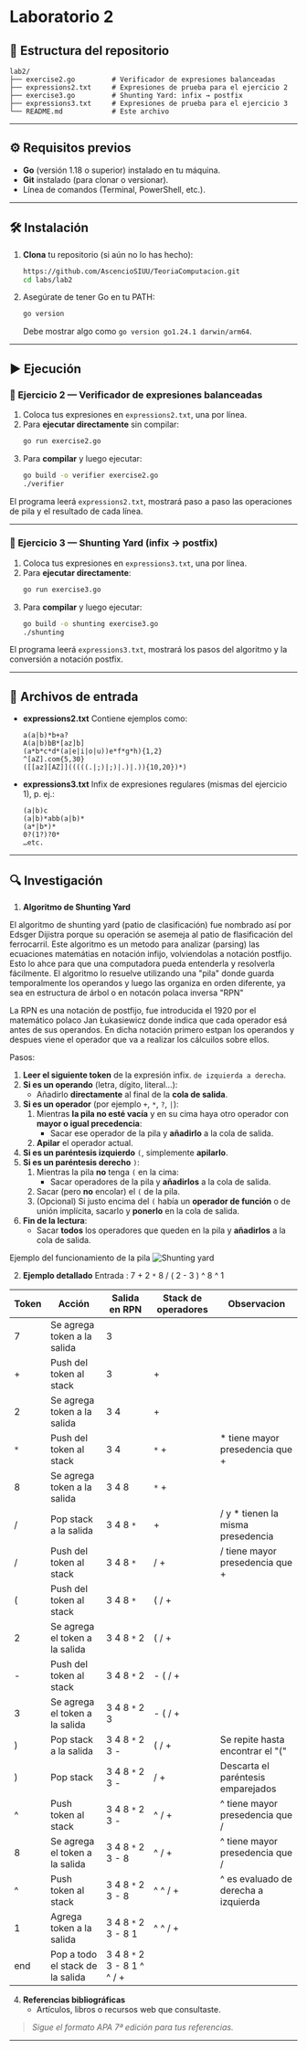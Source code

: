 # Laboratorio 2

## 📁 Estructura del repositorio

```
lab2/
├── exercise2.go         # Verificador de expresiones balanceadas
├── expressions2.txt     # Expresiones de prueba para el ejercicio 2
├── exercise3.go         # Shunting Yard: infix → postfix
├── expressions3.txt     # Expresiones de prueba para el ejercicio 3
└── README.md            # Este archivo
```

---

## ⚙️ Requisitos previos

- **Go** (versión 1.18 o superior) instalado en tu máquina.
- **Git** instalado (para clonar o versionar).
- Línea de comandos (Terminal, PowerShell, etc.).

---

## 🛠️ Instalación

1. **Clona** tu repositorio (si aún no lo has hecho):
   ```bash
   https://github.com/AscencioSIUU/TeoriaComputacion.git
   cd labs/lab2
   ```
2. Asegúrate de tener Go en tu PATH:
   ```bash
   go version
   ```
   Debe mostrar algo como `go version go1.24.1 darwin/arm64`.

---

## ▶️ Ejecución

### 🔹 Ejercicio 2 — Verificador de expresiones balanceadas

1. Coloca tus expresiones en `expressions2.txt`, una por línea.
2. Para **ejecutar directamente** sin compilar:
   ```bash
   go run exercise2.go
   ```
3. Para **compilar** y luego ejecutar:
   ```bash
   go build -o verifier exercise2.go
   ./verifier
   ```

El programa leerá `expressions2.txt`, mostrará paso a paso las operaciones de pila y el resultado de cada línea.

---

### 🔹 Ejercicio 3 — Shunting Yard (infix → postfix)

1. Coloca tus expresiones en `expressions3.txt`, una por línea.
2. Para **ejecutar directamente**:
   ```bash
   go run exercise3.go
   ```
3. Para **compilar** y luego ejecutar:
   ```bash
   go build -o shunting exercise3.go
   ./shunting
   ```

El programa leerá `expressions3.txt`, mostrará los pasos del algoritmo y la conversión a notación postfix.

---

## 📄 Archivos de entrada

- **expressions2.txt**
  Contiene ejemplos como:
  ```
  a(a|b)*b+a?
  A(a|b)bB*[az]b]
  (a*b*c*d*(a|e|i|o|u))e*f*g*h){1,2}
  ^[aZ].com{5,30}
  ([[az][AZ]](((((.|;)|;)|.)|.)){10,20})*)
  ```
- **expressions3.txt**
  Infix de expresiones regulares (mismas del ejercicio 1), p. ej.:
  ```
  (a|b)c
  (a|b)*abb(a|b)*
  (a*|b*)*
  0?(1?)?0*
  …etc.
  ```

---

## 🔍 Investigación

1. **Algoritmo de Shunting Yard**

El algoritmo de shunting yard (patio de clasificación) fue nombrado así por Edsger Dijistra porque su operación se asemeja al patio de flasificación del ferrocarril. Este algoritmo es un metodo para analizar (parsing) las ecuaciones matemátias en notación infijo, volviendolas a notación postfijo. Esto lo ahce para que una computadora pueda entenderla y resolverla fácilmente.
El algoritmo lo resuelve utilizando una "pila" donde guarda temporalmente los operandos y luego las organiza en orden diferente, ya sea en estructura de árbol o en notacón polaca inversa "RPN"

La RPN es una notación de postfijo, fue introducida el 1920 por el matemático polaco Jan Łukasiewicz donde indica que cada operador esá antes de sus operandos. En dicha notación primero estpan los operandos y despues viene el operador que va a realizar los cálcuilos sobre ellos.

Pasos:

1. **Leer el siguiente token** de la expresión infix. `de izquierda a derecha`.
2. **Si es un operando** (letra, dígito, literal…):
   - Añadirlo **directamente** al final de la **cola de salida**.
3. **Si es un operador** (por ejemplo `+`, `*`, `?`, `|`):
   1. Mientras **la pila no esté vacía** y en su cima haya otro operador con **mayor o igual precedencia**:
      - Sacar ese operador de la pila y **añadirlo** a la cola de salida.
   2. **Apilar** el operador actual.
4. **Si es un paréntesis izquierdo** `(`, simplemente **apilarlo**.
5. **Si es un paréntesis derecho** `)`:
   1. Mientras la pila **no** tenga `(` en la cima:
      - Sacar operadores de la pila y **añadirlos** a la cola de salida.
   2. Sacar (pero **no** encolar) el `(` de la pila.
   3. (Opcional) Si justo encima del `(` había un **operador de función** o de unión implícita, sacarlo y **ponerlo** en la cola de salida.
6. **Fin de la lectura**:
   - Sacar **todos** los operadores que queden en la pila y **añadirlos** a la cola de salida.

Ejemplo del funcionamiento de la pila
![Shunting yard](./Shunting_yard.png)

2. **Ejemplo detallado**
   Entrada : 7 + 2 `*` 8 / ( 2 - 3 ) ^ 8 ^ 1

| Token | Acción                           | Salida en RPN               | Stack de operadores | Observacion                          |
| ----- | -------------------------------- | --------------------------- | ------------------- | ------------------------------------ |
| 7     | Se agrega token a la salida      | 3                           |                     |                                      |
| +     | Push del token al stack          | 3                           | +                   |                                      |
| 2     | Se agrega token a la salida      | 3 4                         | +                   |                                      |
| `*`   | Push del token al stack          | 3 4                         | `*` +               | \* tiene mayor presedencia que +     |
| 8     | Se agrega token a la salida      | 3 4 8                       | `*` +               |                                      |
| /     | Pop stack a la salida            | 3 4 8 `*`                   | +                   | / y \* tienen la misma presedencia   |
| /     | Push del token al stack          | 3 4 8 `*`                   | / +                 | / tiene mayor presedencia que +      |
| (     | Push del token al stack          | 3 4 8 `*`                   | ( / +               |                                      |
| 2     | Se agrega el token a la salida   | 3 4 8 `*` 2                 | ( / +               |                                      |
| -     | Push del token al stack          | 3 4 8 `*` 2                 | - ( / +             |                                      |
| 3     | Se agrega el token a la salida   | 3 4 8 `*` 2 3               | - ( / +             |                                      |
| )     | Pop stack a la salida            | 3 4 8 `*` 2 3 -             | ( / +               | Se repite hasta encontrar el "("     |
| )     | Pop stack                        | 3 4 8 `*` 2 3 -             | / +                 | Descarta el paréntesis emparejados   |
| ^     | Push token al stack              | 3 4 8 `*` 2 3 -             | ^ / +               | ^ tiene mayor presedencia que /      |
| 8     | Se agrega el token a la salida   | 3 4 8 `*` 2 3 - 8           | ^ / +               | ^ tiene mayor presedencia que /      |
| ^     | Push token al stack              | 3 4 8 `*` 2 3 - 8           | ^ ^ / +             | ^ es evaluado de derecha a izquierda |
| 1     | Agrega token a la salida         | 3 4 8 `*` 2 3 - 8 1         | ^ ^ / +             |                                      |
| end   | Pop a todo el stack de la salida | 3 4 8 `*` 2 3 - 8 1 ^ ^ / + |                     |                                      |

4. **Referencias bibliográficas**
   - Artículos, libros o recursos web que consultaste.

> _Sigue el formato APA 7ª edición para tus referencias._

---
